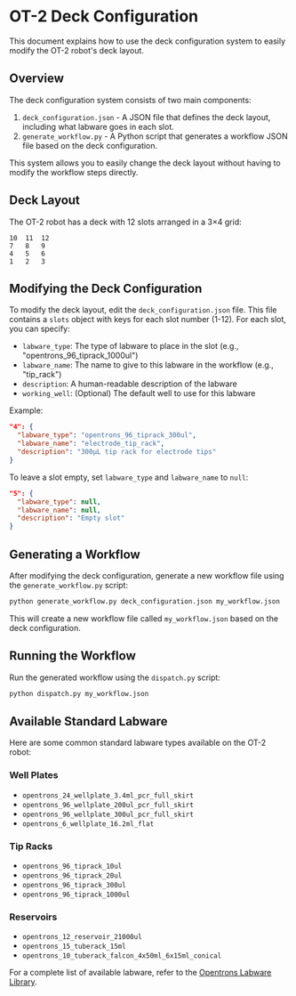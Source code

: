 # OT-2 Deck Configuration

This document explains how to use the deck configuration system to easily modify the OT-2 robot's deck layout.

## Overview

The deck configuration system consists of two main components:

1. `deck_configuration.json` - A JSON file that defines the deck layout, including what labware goes in each slot.
2. `generate_workflow.py` - A Python script that generates a workflow JSON file based on the deck configuration.

This system allows you to easily change the deck layout without having to modify the workflow steps directly.

## Deck Layout

The OT-2 robot has a deck with 12 slots arranged in a 3×4 grid:

```
10  11  12
7   8   9
4   5   6
1   2   3
```

## Modifying the Deck Configuration

To modify the deck layout, edit the `deck_configuration.json` file. This file contains a `slots` object with keys for each slot number (1-12). For each slot, you can specify:

- `labware_type`: The type of labware to place in the slot (e.g., "opentrons_96_tiprack_1000ul")
- `labware_name`: The name to give to this labware in the workflow (e.g., "tip_rack")
- `description`: A human-readable description of the labware
- `working_well`: (Optional) The default well to use for this labware

Example:

```json
"4": {
  "labware_type": "opentrons_96_tiprack_300ul",
  "labware_name": "electrode_tip_rack",
  "description": "300µL tip rack for electrode tips"
}
```

To leave a slot empty, set `labware_type` and `labware_name` to `null`:

```json
"5": {
  "labware_type": null,
  "labware_name": null,
  "description": "Empty slot"
}
```

## Generating a Workflow

After modifying the deck configuration, generate a new workflow file using the `generate_workflow.py` script:

```bash
python generate_workflow.py deck_configuration.json my_workflow.json
```

This will create a new workflow file called `my_workflow.json` based on the deck configuration.

## Running the Workflow

Run the generated workflow using the `dispatch.py` script:

```bash
python dispatch.py my_workflow.json
```

## Available Standard Labware

Here are some common standard labware types available on the OT-2 robot:

### Well Plates
- `opentrons_24_wellplate_3.4ml_pcr_full_skirt`
- `opentrons_96_wellplate_200ul_pcr_full_skirt`
- `opentrons_96_wellplate_300ul_pcr_full_skirt`
- `opentrons_6_wellplate_16.2ml_flat`

### Tip Racks
- `opentrons_96_tiprack_10ul`
- `opentrons_96_tiprack_20ul`
- `opentrons_96_tiprack_300ul`
- `opentrons_96_tiprack_1000ul`

### Reservoirs
- `opentrons_12_reservoir_21000ul`
- `opentrons_15_tuberack_15ml`
- `opentrons_10_tuberack_falcon_4x50ml_6x15ml_conical`

For a complete list of available labware, refer to the [Opentrons Labware Library](https://labware.opentrons.com/).
